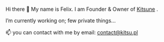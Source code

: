 Hi there 👋
My name is Felix. I am Founder & Owner of [Kitsune](https://kitsu.pl)
.

I’m currently working on;
few private things...

📫 you can contact with me by email: contact@kitsu.pl
